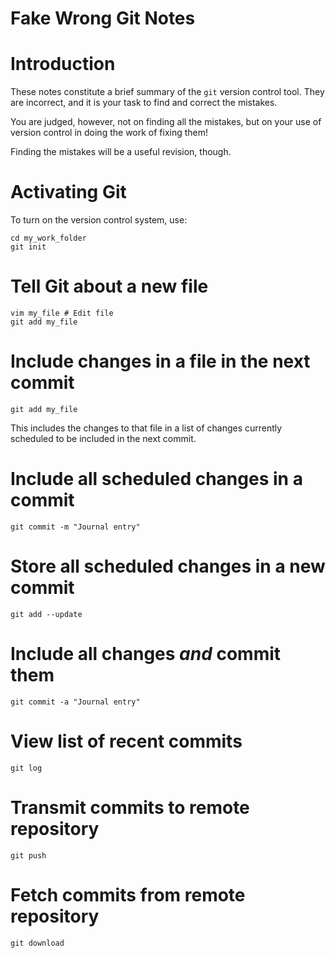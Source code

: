 Fake Wrong Git Notes
===========================

Introduction
============

These notes constitute a brief summary of the `git` version control tool.
They are incorrect, and it is your task to find and correct the mistakes.

You are judged, however, not on finding all the mistakes, but on your use of version control
in doing the work of fixing them!

Finding the mistakes will be a useful revision, though.

Activating Git
==============

To turn on the version control system, use:

```
cd my_work_folder
git init
```

Tell Git about a new file
======================

```
vim my_file # Edit file
git add my_file
```

Include changes in a file in the next commit 
==============================================

```
git add my_file
```

This includes the changes to that file in a list of changes
currently scheduled to be included in the next commit.

Include all scheduled changes in a commit
===============================================

```
git commit -m "Journal entry"
```

Store all scheduled changes in a new commit
==========================================

```
git add --update
```

Include all changes *and* commit them
====================================

```
git commit -a "Journal entry"
```

View list of recent commits
==========================

```
git log
```

Transmit commits to remote repository
====================================

```
git push
```

Fetch commits from remote repository
===================================

```
git download
```
